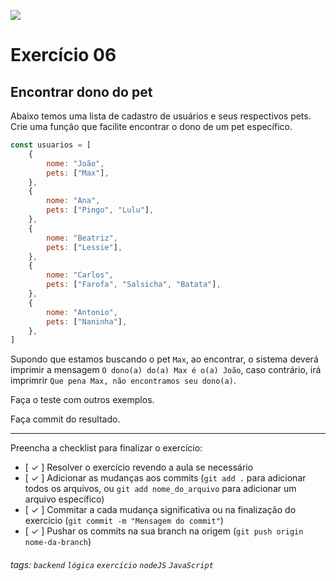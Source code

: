 ![](https://i.imgur.com/xG74tOh.png)

# Exercício 06

## Encontrar dono do pet

Abaixo temos uma lista de cadastro de usuários e seus respectivos pets. Crie uma função que facilite encontrar o dono de um pet específico.

```javascript
const usuarios = [
    {
        nome: "João",
        pets: ["Max"],
    },
    {
        nome: "Ana",
        pets: ["Pingo", "Lulu"],
    },
    {
        nome: "Beatriz",
        pets: ["Lessie"],
    },
    {
        nome: "Carlos",
        pets: ["Farofa", "Salsicha", "Batata"],
    },
    {
        nome: "Antonio",
        pets: ["Naninha"],
    },
]
```

Supondo que estamos buscando o pet `Max`, ao encontrar, o sistema deverá imprimir a mensagem `O dono(a) do(a) Max é o(a) João`, caso contrário, irá imprimrir `Que pena Max, não encontramos seu dono(a)`.

Faça o teste com outros exemplos.

Faça commit do resultado.

---

Preencha a checklist para finalizar o exercício:

-   [ ✓ ] Resolver o exercício revendo a aula se necessário
-   [ ✓ ] Adicionar as mudanças aos commits (`git add .` para adicionar todos os arquivos, ou `git add nome_do_arquivo` para adicionar um arquivo específico)
-   [ ✓ ] Commitar a cada mudança significativa ou na finalização do exercício (`git commit -m "Mensagem do commit"`)
-   [ ✓ ] Pushar os commits na sua branch na origem (`git push origin nome-da-branch`)

###### tags: `backend` `lógica` `exercício` `nodeJS` `JavaScript`
